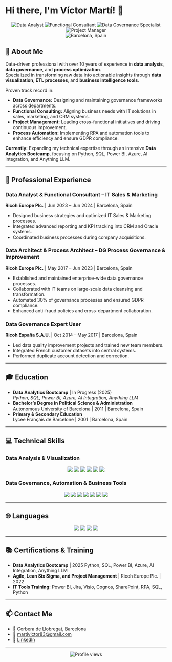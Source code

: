 # Hi there, I'm Víctor Martí! 👋

<div align="center">
  <img src="https://img.shields.io/badge/Data%20Analyst-purple" alt="Data Analyst"/>
  <img src="https://img.shields.io/badge/Functional%20Consultant-blue" alt="Functional Consultant"/>
  <img src="https://img.shields.io/badge/Data%20Governance%20Specialist-green" alt="Data Governance Specialist"/>
  <img src="https://img.shields.io/badge/Project%20Manager-orange" alt="Project Manager"/>
  <br/>
  <img src="https://img.shields.io/badge/Barcelona-Spain-red" alt="Barcelona, Spain"/>
</div>

## 💼 About Me

Data-driven professional with over 10 years of experience in **data analysis**, **data governance**, and **process optimization**.  
Specialized in transforming raw data into actionable insights through **data visualization**, **ETL processes**, and **business intelligence tools**.  

Proven track record in:
- **Data Governance:** Designing and maintaining governance frameworks across departments.
- **Functional Consulting:** Aligning business needs with IT solutions in sales, marketing, and CRM systems.
- **Project Management:** Leading cross-functional initiatives and driving continuous improvement.
- **Process Automation:** Implementing RPA and automation tools to enhance efficiency and ensure GDPR compliance.

**Currently:** Expanding my technical expertise through an intensive **Data Analytics Bootcamp**, focusing on Python, SQL, Power BI, Azure, AI integration, and Anything LLM.

---

## 🚀 Professional Experience

### Data Analyst & Functional Consultant – IT Sales & Marketing  
**Ricoh Europe Plc.** | Jun 2023 – Jun 2024 | Barcelona, Spain
- Designed business strategies and optimized IT Sales & Marketing processes.
- Integrated advanced reporting and KPI tracking into CRM and Oracle systems.
- Coordinated business processes during company acquisitions.

### Data Architect & Process Architect – DG Process Governance & Improvement  
**Ricoh Europe Plc.** | May 2017 – Jun 2023 | Barcelona, Spain
- Established and maintained enterprise-wide data governance processes.
- Collaborated with IT teams on large-scale data cleansing and transformation.
- Automated 30% of governance processes and ensured GDPR compliance.
- Enhanced anti-fraud policies and cross-department collaboration.

### Data Governance Expert User  
**Ricoh España S.A.U.** | Oct 2014 – May 2017 | Barcelona, Spain
- Led data quality improvement projects and trained new team members.
- Integrated French customer datasets into central systems.
- Performed duplicate account detection and correction.

---

## 🎓 Education

- **Data Analytics Bootcamp** | In Progress (2025)  
  *Python, SQL, Power BI, Azure, AI Integration, Anything LLM*
- **Bachelor’s Degree in Political Science & Administration**  
  Autonomous University of Barcelona | 2011 | Barcelona, Spain
- **Primary & Secondary Education**  
  Lycée Français de Barcelone | 2001 | Barcelona, Spain

---

## 💻 Technical Skills

### Data Analysis & Visualization
<div align="center">
  <img src="https://img.shields.io/badge/Power%20BI-F2C811?style=for-the-badge&logo=power-bi&logoColor=black"/>
  <img src="https://img.shields.io/badge/Python-3776AB?style=for-the-badge&logo=python&logoColor=white"/>
  <img src="https://img.shields.io/badge/SQL-4479A1?style=for-the-badge&logo=sql&logoColor=white"/>
  <img src="https://img.shields.io/badge/Azure-0089D6?style=for-the-badge&logo=microsoft-azure&logoColor=white"/>
  <img src="https://img.shields.io/badge/AI%20Integration-00B2FF?style=for-the-badge&logo=artificial-intelligence&logoColor=white"/>
  <img src="https://img.shields.io/badge/Anything%20LLM-00BFFF?style=for-the-badge&logo=openai&logoColor=white"/>
</div>

### Data Governance, Automation & Business Tools
<div align="center">
  <img src="https://img.shields.io/badge/Oracle-F80000?style=for-the-badge&logo=oracle&logoColor=white"/>
  <img src="https://img.shields.io/badge/Jira-0052CC?style=for-the-badge&logo=jira&logoColor=white"/>
  <img src="https://img.shields.io/badge/Microsoft%20Visio-3955A3?style=for-the-badge&logo=microsoft-visio&logoColor=white"/>
  <img src="https://img.shields.io/badge/Cognos-052FAD?style=for-the-badge&logo=ibm&logoColor=white"/>
  <img src="https://img.shields.io/badge/SharePoint-0078D4?style=for-the-badge&logo=microsoft-sharepoint&logoColor=white"/>
  <img src="https://img.shields.io/badge/RPA-0066CC?style=for-the-badge&logo=uipath&logoColor=white"/>
  <img src="https://img.shields.io/badge/Microsoft_Office-D83B01?style=for-the-badge&logo=microsoft-office&logoColor=white"/>
</div>

---

## 🌐 Languages

<div align="center">
  <img src="https://img.shields.io/badge/Spanish-Native-success"/>
  <img src="https://img.shields.io/badge/Catalan-Native-success"/>
  <img src="https://img.shields.io/badge/French-Native-success"/>
  <img src="https://img.shields.io/badge/English-C1-blue"/>
</div>

---

## 📚 Certifications & Training

- **Data Analytics Bootcamp** | 2025
  Python, SQL, Power BI, Azure, AI Integration, Anything LLM
- **Agile, Lean Six Sigma, and Project Management** | Ricoh Europe Plc. | 2022
- **IT Tools Training:** Power BI, Jira, Visio, Cognos, SharePoint, RPA, SQL, Python

---

## 📫 Contact Me

- 📍 Corbera de Llobregat, Barcelona
- 📧 martivictor83@gmail.com
- 💼 [LinkedIn](https://www.linkedin.com/in/victormartic/)

---

<div align="center">
  <img src="https://komarev.com/ghpvc/?username=Victor-Marti&color=blueviolet" alt="Profile views"/>
</div>
